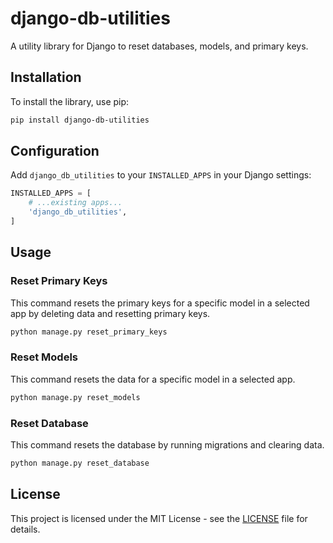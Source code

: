 # django-db-utilities

A utility library for Django to reset databases, models, and primary keys.

## Installation

To install the library, use pip:

```bash
pip install django-db-utilities
```

## Configuration

Add `django_db_utilities` to your `INSTALLED_APPS` in your Django settings:

```python
INSTALLED_APPS = [
    # ...existing apps...
    'django_db_utilities',
]
```

## Usage

### Reset Primary Keys

This command resets the primary keys for a specific model in a selected app by deleting data and resetting primary keys.

```bash
python manage.py reset_primary_keys
```

### Reset Models

This command resets the data for a specific model in a selected app.

```bash
python manage.py reset_models
```

### Reset Database

This command resets the database by running migrations and clearing data.

```bash
python manage.py reset_database
```

## License

This project is licensed under the MIT License - see the [LICENSE](./LICENSE) file for details.
